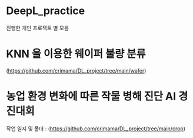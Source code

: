 # DeepL_practice
진행한 개인 프로젝트 별 모음 

# KNN 을 이용한 웨이퍼 불량 분류 
(https://github.com/crimama/DL_project/tree/main/wafer)


# 농업 환경 변화에 따른 작물 병해 진단 AI 경진대회

작업 일지 및 폴더 : (https://github.com/crimama/DL_project/tree/main/crop)
